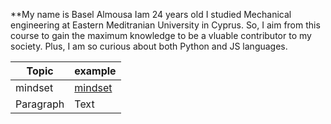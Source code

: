 **My name is Basel Almousa Iam 24 years old I studied Mechanical engineering at Eastern Meditranian University in Cyprus. So, I aim from this course to gain the maximum knowledge to be a vluable contributor to my society. Plus, I am so curious about both Python and JS languages.



| Topic | example |
| ----------- | ----------- |
| mindset | [mindset]() |
| Paragraph | Text |